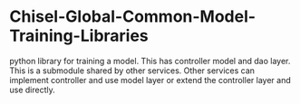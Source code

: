 # Chisel-Global-Common-Model-Training-Libraries

python library for training a model. This has controller model and dao layer. This is a submodule shared by other services. Other services can implement controller and use model layer or extend the controller layer and use directly.
